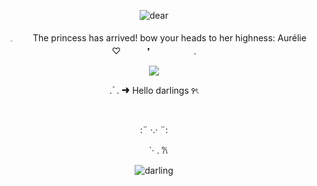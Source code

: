 <p align="center"> <img src="https://i.postimg.cc/Pxm2k17C/Untitled497-20251030200838.png" alt="dear" />

<p align="center">　𓈒 　　The princess has arrived! bow your heads to her highness: Aurélie ♡　　　❜　　　　　.
  
<p align="center"> <img src="https://i.postimg.cc/D04sTh0Z/Untitled500-20251030202528.png">

<p align="center">   . ۫    .  ➜   Hello darlings   ꣑ৎ

⠀
<p align="center">:¨ ·.· ¨:
<p align="center">　`· . 𐙚
  
<p align="center"> <img src="https://i.postimg.cc/pTDqtKSF/Untitled497-20251030200851.png" alt="darling" />
